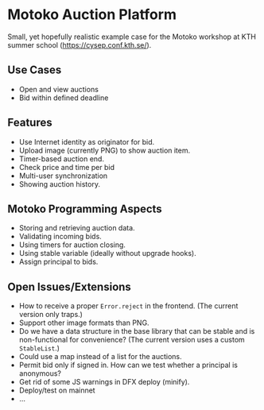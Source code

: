 # Motoko Auction Platform

Small, yet hopefully realistic example case for the Motoko workshop at KTH summer school (https://cysep.conf.kth.se/).

## Use Cases
* Open and view auctions
* Bid within defined deadline

## Features
* Use Internet identity as originator for bid.
* Upload image (currently PNG) to show auction item.
* Timer-based auction end.
* Check price and time per bid
* Multi-user synchronization
* Showing auction history.

## Motoko Programming Aspects
* Storing and retrieving auction data.
* Validating incoming bids.
* Using timers for auction closing.
* Using stable variable (ideally without upgrade hooks).
* Assign principal to bids.

## Open Issues/Extensions
* How to receive a proper `Error.reject` in the frontend. (The current version only traps.)
* Support other image formats than PNG.
* Do we have a data structure in the base library that can be stable and is non-functional for convenience? (The current version uses a custom `StableList`.)
* Could use a map instead of a list for the auctions.
* Permit bid only if signed in. How can we test whether a principal is anonymous?
* Get rid of some JS warnings in DFX deploy (minify).
* Deploy/test on mainnet
* ...
